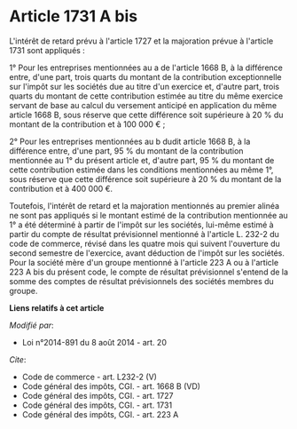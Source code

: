 # Article 1731 A bis

L'intérêt de retard prévu à l'article 1727 et la majoration prévue à l'article 1731 sont appliqués : 

1° Pour les entreprises mentionnées au a de l'article 1668 B, à la différence entre, d'une part, trois quarts du montant de
la contribution exceptionnelle sur l'impôt sur les sociétés due au titre d'un exercice et, d'autre part, trois quarts du
montant de cette contribution estimée au titre du même exercice servant de base au calcul du versement anticipé en
application du même article 1668 B, sous réserve que cette différence soit supérieure à 20 % du montant de la contribution et
à 100 000 € ; 

2° Pour les entreprises mentionnées au b dudit article 1668 B, à la différence entre, d'une part, 95 % du montant de la
contribution mentionnée au 1° du présent article et, d'autre part, 95 % du montant de cette contribution estimée dans les
conditions mentionnées au même 1°, sous réserve que cette différence soit supérieure à 20 % du montant de la contribution et
à 400 000 €. 

Toutefois, l'intérêt de retard et la majoration mentionnés au premier alinéa ne sont pas appliqués si le montant estimé de la
contribution mentionnée au 1° a été déterminé à partir de l'impôt sur les sociétés, lui-même estimé à partir du compte de
résultat prévisionnel mentionné à l'article L. 232-2 du code de commerce, révisé dans les quatre mois qui suivent l'ouverture
du second semestre de l'exercice, avant déduction de l'impôt sur les sociétés. Pour la société mère d'un groupe mentionné à
l'article 223 A ou à l'article 223 A bis du présent code, le compte de résultat prévisionnel s'entend de la somme des comptes
de résultat prévisionnels des sociétés membres du groupe.

**Liens relatifs à cet article**

_Modifié par_:

  - Loi n°2014-891 du 8 août 2014 - art. 20

_Cite_:

  - Code de commerce - art. L232-2 (V)
  - Code général des impôts, CGI. - art. 1668 B (VD)
  - Code général des impôts, CGI. - art. 1727
  - Code général des impôts, CGI. - art. 1731
  - Code général des impôts, CGI. - art. 223 A
